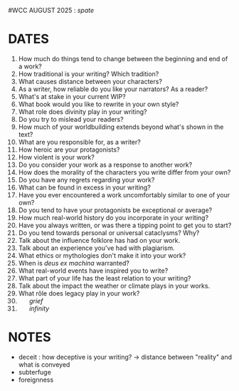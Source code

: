 #WCC AUGUST 2025 : *spate*
<!-- Atra-ḫasīs -->

# DATES
1. How much do things tend to change between the beginning and end of a work?
2. How traditional is your writing? Which tradition?
3. What causes distance between your characters?
4. As a writer, how reliable do you like your narrators? As a reader?
5. What's at stake in your current WIP?
6. What book would you like to rewrite in your own style?
7. What role does divinity play in your writing?
8. Do you try to mislead your readers?
9. How much of your worldbuilding extends beyond what's shown in the text?
10. What are you responsible for, as a writer?
11. How heroic are your protagonists?
12. How violent is your work?
13. Do you consider your work as a response to another work?
14. How does the morality of the characters you write differ from your own?
15. Do you have any regrets regarding your work?
16. What can be found in excess in your writing?
17. Have you ever encountered a work uncomfortably similar to one of your own?
18. Do you tend to have your protagonists be exceptional or average?
19. How much real-world history do you incorporate in your writing?
20. Have you always written, or was there a tipping point to get you to start?
21. Do you tend towards personal or universal cataclysms? Why?
22. Talk about the influence folklore has had on your work.
23. Talk about an experience you've had with plagiarism.
24. What ethics or mythologies don't make it into your work?
25. When is *deus ex machina* warranted?
26. What real-world events have inspired you to write?
27. What part of your life has the least relation to your writing?
28. Talk about the impact the weather or climate plays in your works.
29. What rôle does legacy play in your work?
30. &nbsp; &nbsp; &nbsp; *grief*
31. &nbsp; &nbsp; &nbsp; *infinity*

# NOTES
- deceit : how deceptive is your writing? → distance between "reality" and what is conveyed
- subterfuge
- foreignness
